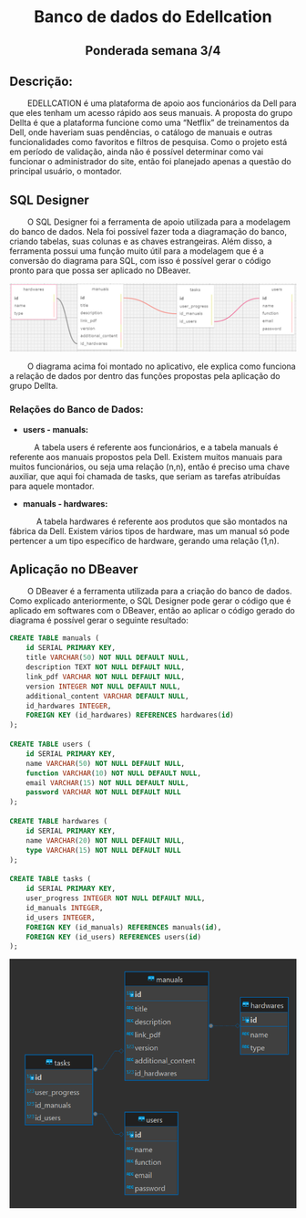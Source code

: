 <h1 align="center">Banco de dados do Edellcation</h1>
<h2 align="center">Ponderada semana 3/4</h2>
 
 ## Descrição:

&nbsp;&nbsp;&nbsp;&nbsp;&nbsp;&nbsp;&nbsp;&nbsp;EDELLCATION é uma plataforma de apoio aos funcionários da Dell para que eles tenham um acesso rápido aos seus manuais. A proposta do grupo Dellta é que a plataforma funcione como uma “Netflix” de treinamentos da Dell, onde haveriam suas pendências, o catálogo de manuais e outras funcionalidades como favoritos e filtros de pesquisa. Como o projeto está em período de validação, ainda não é possível determinar como vai funcionar o administrador do site, então foi planejado apenas a questão do principal usuário, o montador.

## SQL Designer

&nbsp;&nbsp;&nbsp;&nbsp;&nbsp;&nbsp;&nbsp;&nbsp;O SQL Designer foi a ferramenta de apoio utilizada para a modelagem do banco de dados. Nela foi possível fazer toda a diagramação do banco, criando tabelas, suas colunas e as chaves estrangeiras. Além disso, a ferramenta possui uma função muito útil para a modelagem que é a conversão do diagrama para SQL, com isso é possível gerar o código pronto para que possa ser aplicado no DBeaver.

<p align="center">
<a><img src="assets/bd sqldesigner.png" alt="Diagrama SQL Designer"</a>
</p>

&nbsp;&nbsp;&nbsp;&nbsp;&nbsp;&nbsp;&nbsp;&nbsp;O diagrama acima foi montado no aplicativo, ele explica como funciona a relação de dados por dentro das funções propostas pela aplicação do grupo Dellta.

### Relações do Banco de Dados:

- **users - manuals:**

&nbsp;&nbsp;&nbsp;&nbsp;&nbsp;&nbsp;&nbsp;&nbsp;&nbsp;&nbsp;&nbsp;A tabela users é referente aos funcionários, e a tabela manuals é referente aos manuais propostos pela Dell. Existem muitos manuais para muitos funcionários, ou seja uma relação (n,n), então é preciso uma chave auxiliar, que aqui foi chamada de tasks, que seriam as tarefas atribuídas para aquele montador.

- **manuals - hardwares:**

&nbsp;&nbsp;&nbsp;&nbsp;&nbsp;&nbsp;&nbsp;&nbsp;&nbsp;&nbsp;&nbsp; A tabela hardwares é referente aos produtos que são montados na fábrica da Dell. Existem vários tipos de hardware, mas um manual só pode pertencer a um tipo específico de hardware, gerando uma relação (1,n).

## Aplicação no DBeaver

&nbsp;&nbsp;&nbsp;&nbsp;&nbsp;&nbsp;&nbsp;&nbsp;O DBeaver é a ferramenta utilizada para a criação do banco de dados. Como explicado anteriormente, o SQL Designer pode gerar o código que é aplicado em softwares com o DBeaver, então ao aplicar o código gerado do diagrama é possível gerar o seguinte resultado:

```sql
CREATE TABLE manuals (
    id SERIAL PRIMARY KEY,
    title VARCHAR(50) NOT NULL DEFAULT NULL,
    description TEXT NOT NULL DEFAULT NULL,
    link_pdf VARCHAR NOT NULL DEFAULT NULL,
    version INTEGER NOT NULL DEFAULT NULL,
    additional_content VARCHAR DEFAULT NULL,
    id_hardwares INTEGER,
    FOREIGN KEY (id_hardwares) REFERENCES hardwares(id)
);

CREATE TABLE users (
    id SERIAL PRIMARY KEY,
    name VARCHAR(50) NOT NULL DEFAULT NULL,
    function VARCHAR(10) NOT NULL DEFAULT NULL,
    email VARCHAR(15) NOT NULL DEFAULT NULL,
    password VARCHAR NOT NULL DEFAULT NULL
);

CREATE TABLE hardwares (
    id SERIAL PRIMARY KEY,
    name VARCHAR(20) NOT NULL DEFAULT NULL,
    type VARCHAR(15) NOT NULL DEFAULT NULL
);

CREATE TABLE tasks (
    id SERIAL PRIMARY KEY,
    user_progress INTEGER NOT NULL DEFAULT NULL,
    id_manuals INTEGER,
    id_users INTEGER,
    FOREIGN KEY (id_manuals) REFERENCES manuals(id),
    FOREIGN KEY (id_users) REFERENCES users(id)
);
```

<p align="center">
<a><img src="assets/bd dbeaver.png" alt="Diagrama DBeaver"</a>
</p>